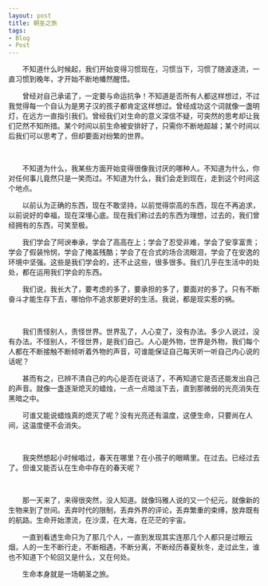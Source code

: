 ```yaml
---
layout: post
title: 朝圣之旅
tags:
- Blog
- Post
---
```


<p style="text-indent:2em;">
不知道什么时候起，我们开始变得习惯现在，习惯当下，习惯了随波逐流，一直习惯到晚年，才开始不断地幡然醒悟。
</p>

<p style="text-indent:2em;">
曾经对自己承诺了，一定要与命运抗争！不知道是否所有人都这样想过，不过我觉得每一个自认为是男子汉的孩子都肯定这样想过。曾经成功这个词就像一盏明灯，在远方一直指引我们。曾经我们对生命的意义深信不疑，可突然的思考却让我们茫然不知所措。某个时间以前生命被安排好了，只需你不断地超越；某个时间以后我们可以思考了，但却要面对纷繁的世界。
</p>
<br />

<p style="text-indent:2em;">
不知道为什么，我某些方面开始变得很像我讨厌的哪种人。不知道为什么，你对任何事儿竟然只是一笑而过。不知道为什么，我们会走到现在，走到这个时间这个地点。
</p>

<p style="text-indent:2em;">
以前认为正确的东西，现在不敢坚持，以前觉得崇高的东西，现在不再追求，以前说好的幸福，现在深埋心底。现在我们称过去的东西为理想，过去的，我们曾经拥有的东西，可笑至极。
</p>

<p style="text-indent:2em;">
我们学会了阿谀奉承，学会了高高在上；学会了忍受非难，学会了安享富贵；学会了假装怜悯，学会了掩盖残酷；学会了在合式的场合流眼泪，学会了在安逸的环境中坚强。这些是我们学会的，还不止这些，很多很多。我们几乎在生活中的处处，都在运用我们学会的东西。
</p>

<p style="text-indent:2em;">
我们说，我长大了，要考虑的多了，要承担的多了，要面对的多了。只有不断奋斗才能生存下去，哪怕你不追求那更好的生活。我说，都是现实惹的祸。
</p>
<br />

<p style="text-indent:2em;">
我们责怪别人，责怪世界。世界乱了，人心变了，没有办法。多少人说过，没有办法。不怪别人，不怪世界，是我们自己。人心是外物，世界是外物，我们每个人都在不断接触不断倾听着外物的声音，可谁能保证自己每天听一听自己内心说的话呢？
</p>

<p style="text-indent:2em;">
甚而有之，已辨不清自己的内心是否在说话了，不再知道它是否还能发出自己的声音。就像一盏逐渐熄灭的蜡烛，一点一点暗淡下去，直到那微弱的光亮消失在黑暗之中。
</p>

<p style="text-indent:2em;">
可谁又能说蜡烛真的熄灭了呢？没有光亮还有温度，这便生命，只要尚在人间，这温度便不会消失。
</p>
<br />

<p style="text-indent:2em;">
我突然想起小时候唱过，春天在哪里？在小孩子的眼睛里。在过去。已经过去了。但谁又能否认在生命中存在的春天呢？
</p>
<br />

<p style="text-indent:2em;">
那一天来了，来得很突然，没人知道。就像玛雅人说的又一个纪元，就像新的生物来到了世间。丢弃时代的限制，丢弃外界的评论，丢弃繁重的束缚，放弃既有的航路。生命开始漂流，在沙漠，在大海，在茫茫的宇宙。
</p>

<p style="text-indent:2em;">
一直到看透生命只为了那几个人，一直到发现其实连那几个人都只是过眼云烟，人的一生不断行走，不断相遇，不断分离，不断经历春夏秋冬，走过此生，谁也不知道下个轮回又是什么，又在何处。
</p>

<p style="text-indent:2em;">
生命本身就是一场朝圣之旅。
</p>
